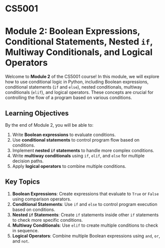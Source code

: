 # CS5001

# Module 2: Boolean Expressions, Conditional Statements, Nested `if`, Multiway Conditionals, and Logical Operators

Welcome to **Module 2** of the CS5001 course! In this module, we will explore how to use conditional logic in Python, including Boolean expressions, conditional statements (`if` and `else`), nested conditionals, multiway conditionals (`elif`), and logical operators. These concepts are crucial for controlling the flow of a program based on various conditions.

## Learning Objectives

By the end of Module 2, you will be able to:
1. Write **Boolean expressions** to evaluate conditions.
2. Use **conditional statements** to control program flow based on conditions.
3. Implement **nested `if` statements** to handle more complex conditions.
4. Write **multiway conditionals** using `if`, `elif`, and `else` for multiple decision paths.
5. Apply **logical operators** to combine multiple conditions.

## Key Topics

1. **Boolean Expressions**: Create expressions that evaluate to `True` or `False` using comparison operators.
2. **Conditional Statements**: Use `if` and `else` to control program execution based on conditions.
3. **Nested `if` Statements**: Create `if` statements inside other `if` statements to check more specific conditions.
4. **Multiway Conditionals**: Use `elif` to create multiple conditions to check in sequence.
5. **Logical Operators**: Combine multiple Boolean expressions using `and`, `or`, and `not`.

